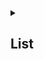 <details>
  <summary><h2>List</h2></summary>
  
  <p>
  The list command allows us to see which models are currently deployed by roe. To run list, simply run the following line:

  ```roe list -l```

  with an expected output shown below:

  ![list example image](/roe_list.png)
  </p>
  
</details>
